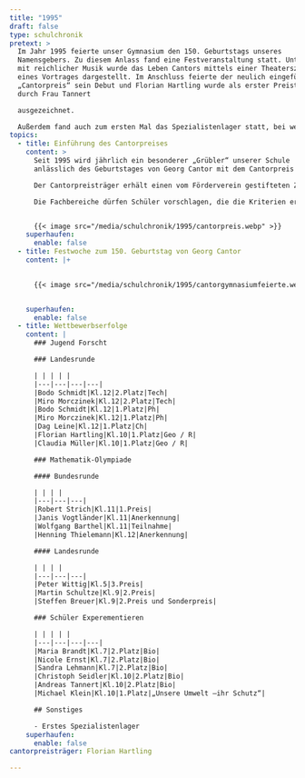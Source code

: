 ```yaml
---
title: "1995"
draft: false
type: schulchronik
pretext: >
  Im Jahr 1995 feierte unser Gymnasium den 150. Geburtstags unseres
  Namensgebers. Zu diesem Anlass fand eine Festveranstaltung statt. Untermalt
  mit reichlicher Musik wurde das Leben Cantors mittels einer Theaterszene und
  eines Vortrages dargestellt. Im Anschluss feierte der neulich eingeführte
  „Cantorpreis“ sein Debut und Florian Hartling wurde als erster Preisträger
  durch Frau Tannert

  ausgezeichnet.

  Außerdem fand auch zum ersten Mal das Spezialistenlager statt, bei welchem Cantorianer eine Woche lang intensiv auf die Landesrunde der Matheolympiade vorbereitet werden.
topics:
  - title: Einführung des Cantorpreises
    content: >
      Seit 1995 wird jährlich ein besonderer „Grübler“ unserer Schule
      anlässlich des Geburtstages von Georg Cantor mit dem Cantorpreis geehrt.

      Der Cantorpreisträger erhält einen vom Förderverein gestifteten Zinnbecher mit Motiven der Stadt Halle und 150 € Preisgeld, gesponsert von der Sparkasse.

      Die Fachbereiche dürfen Schüler vorschlagen, die die Kriterien erfüllen. Sie sollten sehr gute schulische Leistungen erbringen, besonders auf mathematisch- naturwissenschaftlichem Gebiet. Weiterhin sind vielseitiges außerschulisches Engagement und Erfolge bei Schülerwettbewerben wünschenswert. Der Vorstand des Schulfördervereins trifft dann die Entscheidung.


      {{< image src="/media/schulchronik/1995/cantorpreis.webp" >}}
    superhaufen:
      enable: false
  - title: Festwoche zum 150. Geburtstag von Georg Cantor
    content: |+
      

      {{< image src="/media/schulchronik/1995/cantorgymnasiumfeierte.webp" >}}


    superhaufen:
      enable: false
  - title: Wettbewerbserfolge
    content: |
      ### Jugend Forscht

      ### Landesrunde

      | | | | |
      |---|---|---|---|
      |Bodo Schmidt|Kl.12|2.Platz|Tech|
      |Miro Morczinek|Kl.12|2.Platz|Tech|
      |Bodo Schmidt|Kl.12|1.Platz|Ph|
      |Miro Morczinek|Kl.12|1.Platz|Ph|
      |Dag Leine|Kl.12|1.Platz|Ch|
      |Florian Hartling|Kl.10|1.Platz|Geo / R|
      |Claudia Müller|Kl.10|1.Platz|Geo / R|

      ### Mathematik-Olympiade

      #### Bundesrunde

      | | | |
      |---|---|---|
      |Robert Strich|Kl.11|1.Preis|
      |Janis Vogtländer|Kl.11|Anerkennung|
      |Wolfgang Barthel|Kl.11|Teilnahme|
      |Henning Thielemann|Kl.12|Anerkennung|

      #### Landesrunde

      | | | |
      |---|---|---|
      |Peter Wittig|Kl.5|3.Preis|
      |Martin Schultze|Kl.9|2.Preis|
      |Steffen Breuer|Kl.9|2.Preis und Sonderpreis|

      ### Schüler Experementieren

      | | | | |
      |---|---|---|---|
      |Maria Brandt|Kl.7|2.Platz|Bio|
      |Nicole Ernst|Kl.7|2.Platz|Bio|
      |Sandra Lehmann|Kl.7|2.Platz|Bio|
      |Christoph Seidler|Kl.10|2.Platz|Bio|
      |Andreas Tannert|Kl.10|2.Platz|Bio|
      |Michael Klein|Kl.10|1.Platz|„Unsere Umwelt –ihr Schutz“|

      ## Sonstiges

      - Erstes Spezialistenlager
    superhaufen:
      enable: false
cantorpreisträger: Florian Hartling

---
```

